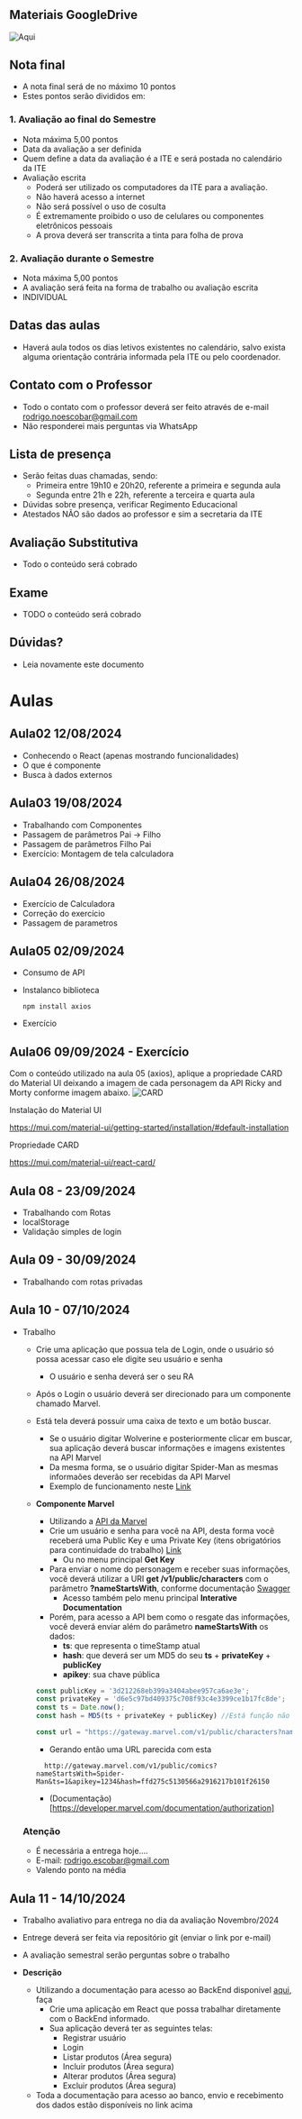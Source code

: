 # 

## Materiais GoogleDrive
![Aqui](https://drive.google.com/drive/folders/1M_CHptbJIXzIjHBbq73hD6WJhg7F-lIj?usp=sharing)

## Nota final
- A nota final será de no máximo 10 pontos
- Estes pontos serão divididos em:

### 1. Avaliação ao final do Semestre
- Nota máxima 5,00 pontos
- Data da avaliação a ser definida
- Quem define a data da avaliação é a ITE e será postada no calendário da ITE
- Avaliação escrita
  - Poderá ser utilizado os computadores da ITE para a avaliação.
  - Não haverá acesso a internet
  - Não será possível o uso de cosulta
  - É extremamente proibido o uso de celulares ou componentes eletrônicos pessoais
  - A prova deverá ser transcrita a tinta para folha de prova


### 2. Avaliação durante o Semestre
- Nota máxima 5,00 pontos
- A avaliação será feita na forma de trabalho ou avaliação escrita
- INDIVIDUAL

## Datas das aulas
- Haverá aula todos os dias letivos existentes no calendário, salvo exista alguma orientação contrária informada pela ITE ou pelo coordenador.

## Contato com o Professor
- Todo o contato com o professor deverá ser feito através de e-mail [rodrigo.noescobar@gmail.com](mailto:rodrigo.noescobar@gmail.com)
- Não responderei mais perguntas via WhatsApp

## Lista de presença
- Serão feitas duas chamadas, sendo:
    - Primeira entre 19h10 e 20h20, referente a primeira e segunda aula
    - Segunda entre 21h e 22h, referente a terceira e quarta aula
- Dúvidas sobre presença, verificar Regimento Educacional
- Atestados NÃO são dados ao professor e sim a secretaria da ITE

## Avaliação Substitutiva
- Todo o conteúdo será cobrado

## Exame
- TODO o conteúdo será cobrado

## Dúvidas?
- Leia novamente este documento

# Aulas

## Aula02 12/08/2024
- Conhecendo o React (apenas mostrando funcionalidades)
- O que é componente
- Busca à dados externos

## Aula03 19/08/2024
- Trabalhando com Componentes
- Passagem de parâmetros Pai -> Filho
- Passagem de parâmetros Filho Pai
- Exercício: Montagem de tela calculadora

## Aula04 26/08/2024
- Exercício de Calculadora
- Correção do exercício
- Passagem de parametros

## Aula05 02/09/2024
- Consumo de API
- Instalanco biblioteca 

  ``` npm install axios ```
- Exercício 

## Aula06 09/09/2024 - Exercício
Com o conteúdo utilizado na aula 05 (axios), aplique a propriedade CARD do Material UI deixando a imagem de cada personagem da API Ricky and Morty conforme imagem abaixo.
![CARD](aula06/imagem.png)


Instalação do Material UI

https://mui.com/material-ui/getting-started/installation/#default-installation

Propriedade CARD

https://mui.com/material-ui/react-card/

## Aula 08 - 23/09/2024
- Trabalhando com Rotas
- localStorage
- Validação simples de login

## Aula 09 - 30/09/2024
- Trabalhando com rotas privadas

## Aula 10 - 07/10/2024
- Trabalho
  - Crie uma aplicação que possua tela de Login, onde o usuário só possa acessar caso ele digite seu usuário e senha
    - O usuário e senha deverá ser o seu RA

  - Após o Login o usuário deverá ser direcionado para um componente chamado Marvel.
  - Está tela deverá possuir uma caixa de texto e um botão buscar.
    - Se o usuário digitar Wolverine e posteriormente clicar em buscar, sua aplicação deverá buscar informações e imagens existentes na API Marvel
    - Da mesma forma, se o usuário digitar Spider-Man as mesmas informaões deverão ser recebidas da API Marvel
    - Exemplo de funcionamento neste [Link](https://snack.expo.dev/@pedrohlopesnvp/exercicio_marvel)
  
  - **Componente Marvel**
    - Utilizando a [API da Marvel](https://developer.marvel.com/)
    - Crie um usuário e senha para você na API, desta forma você receberá uma Public Key e uma Private Key (itens obrigatórios para continuidade do trabalho) [Link](https://developer.marvel.com/signup)
      - Ou no menu principal **Get Key**
    - Para enviar o nome do personagem e receber suas informações, você deverá utilizar a URI **get /v1/public/characters** com o parâmetro **?nameStartsWith**, conforme documentação [Swagger](https://developer.marvel.com/docs)
      - Acesso também pelo menu principal **Interative Documentation**
    - Porém, para acesso a API bem como o resgate das informações, você deverá enviar além do parâmetro **nameStartsWith** os dados:
      - **ts**: que representa o timeStamp atual
      - **hash**: que deverá ser um MD5 do seu **ts** + **privateKey** + **publicKey**
      - **apikey**: sua chave pública

    ```js
    const publicKey = '3d212268eb399a3404abee957ca6ae3e';
    const privateKey = 'd6e5c97bd409375c708f93c4e3399ce1b17fc8de';
    const ts = Date.now();
    const hash = MD5(ts + privateKey + publicKey) //Está função não esta correta, pesquise como fazer;

    const url = "https://gateway.marvel.com/v1/public/characters?nameStartsWith=${name}&ts=${ts}&apikey=${publicKey}&hash=${hash}""; 
    ```

      - Gerando então uma URL parecida com esta
      ```http
        http://gateway.marvel.com/v1/public/comics?nameStartsWith=Spider-Man&ts=1&apikey=1234&hash=ffd275c5130566a2916217b101f26150
      ```   
   
      - (Documentação)[https://developer.marvel.com/documentation/authorization]
  
  ### Atenção 
  - É necessária a entrega hoje....
  - E-mail: rodrigo.escobar@gmail.com
  - Valendo ponto na média

## Aula 11 - 14/10/2024
- Trabalho avaliativo para entrega no dia da avaliação Novembro/2024
- Entrege deverá ser feita via repositório git (enviar o link por e-mail)
- A avaliação semestral serão perguntas sobre o trabalho

- **Descrição**
  - Utilizando a documentação para acesso ao BackEnd disponivel [aqui](https://github.com/rodescobar/backendAula), faça
    - Crie uma aplicação em React que possa trabalhar diretamente com o BackEnd informado.
    - Sua aplicação deverá ter as seguintes telas:
      - Registrar usuário
      - Login
      - Listar produtos (Área segura)
      - Incluir produtos (Área segura)
      - Alterar produtos (Área segura)
      - Excluir produtos (Área segura)
  - Toda a documentação para acesso ao banco, envio e recebimento dos dados estão disponíveis no link acima
